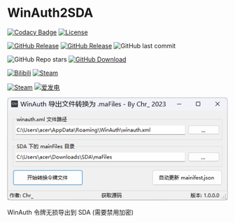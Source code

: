 # WinAuth2SDA

[![Codacy Badge](https://app.codacy.com/project/badge/Grade/0510aaa982a3480b9a8ae644dfdbdd00)](https://www.codacy.com/gh/chr233/WinAuth2SDA/dashboard)
[![License](https://img.shields.io/github/license/chr233/WinAuth2SDA?logo=apache)](https://github.com/chr233/WinAuth2SDA/blob/master/license)

[![GitHub Release](https://img.shields.io/github/v/release/chr233/WinAuth2SDA?logo=github)](https://github.com/chr233/WinAuth2SDA/releases)
[![GitHub Release](https://img.shields.io/github/v/release/chr233/WinAuth2SDA?include_prereleases&label=pre-release&logo=github)](https://github.com/chr233/WinAuth2SDA/releases)
![GitHub last commit](https://img.shields.io/github/last-commit/chr233/WinAuth2SDA?logo=github)

![GitHub Repo stars](https://img.shields.io/github/stars/chr233/WinAuth2SDA?logo=github)
[![GitHub Download](https://img.shields.io/github/downloads/chr233/WinAuth2SDA/total?logo=github)](https://img.shields.io/github/v/release/chr233/WinAuth2SDA)

[![Bilibili](https://img.shields.io/badge/bilibili-Chr__-00A2D8.svg?logo=bilibili)](https://space.bilibili.com/5805394)
[![Steam](https://img.shields.io/badge/steam-Chr__-1B2838.svg?logo=steam)](https://steamcommunity.com/id/Chr_)

[![Steam](https://img.shields.io/badge/steam-donate-1B2838.svg?logo=steam)](https://steamcommunity.com/tradeoffer/new/?partner=221260487&token=xgqMgL-i)
[![爱发电](https://img.shields.io/badge/爱发电-chr__-ea4aaa.svg?logo=github-sponsors)](https://afdian.net/@chr233)

![img](resources/screenshot.png)

WinAuth 令牌无损导出到 SDA (需要禁用加密)
